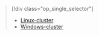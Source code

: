 > [!div class="op_single_selector"]
> * [Linux-cluster](../articles/hdinsight/hdinsight-hbase-tutorial-get-started-linux.md)
> * [Windows-cluster](../articles/hdinsight/hdinsight-hbase-tutorial-get-started.md)
> 
> 

<!--HONumber=Sep16_HO3-->



